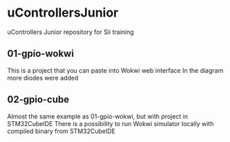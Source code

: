 # uControllersJunior
uControllers Junior repository for Sii training

## 01-gpio-wokwi
This is a project that you can paste into Wokwi web interface
In the diagram more diodes were added

## 02-gpio-cube
Almost the same example as 01-gpio-wokwi, but with project in STM32CubeIDE
There is a possibility to run Wokwi simulator locally with compiled binary from STM32CubeIDE
